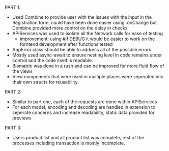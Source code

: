 PART 1:
- Used Combine to provide user with the issues with the input in the Registration form, could have been done easier using .onChange but Combine provided more control on the delay in checks 
- APIServices was used to isolate all the Network calls for ease of testing
    - improvement: using #if DEBUG it would be easier to work on the forntend development after functions tested
- AppError class should be able to address all of the possible errors
- Mostly used async-await to ensure nesting level in code remains under control and the code itself is readable.
- Biomatric was done in a rush and can be improved for more fluid flow of the views
- View components that were used in multiple places were seperated into thair own structs for reusability.

PART 2:
- Similar to part one, each of the requests are done within APIServices
- For each model, encoding and decoding are handled in extension to seperate concerns and increase readability, static data provided for previews

PART 3:
- Users product list and all product list was complete, rest of the processes including transaction is mostly incomplete.
